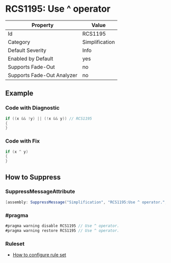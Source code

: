 # RCS1195: Use ^ operator

Property | Value
--- | ---
Id|RCS1195
Category|Simplification
Default Severity|Info
Enabled by Default|yes
Supports Fade\-Out|no
Supports Fade\-Out Analyzer|no

## Example

### Code with Diagnostic

```csharp
if ((x && !y) || (!x && y)) // RCS1195
{
}
```

### Code with Fix

```csharp
if (x ^ y)
{
}
```

## How to Suppress

### SuppressMessageAttribute

```csharp
[assembly: SuppressMessage("Simplification", "RCS1195:Use ^ operator.", Justification = "<Pending>")]
```

### \#pragma

```csharp
#pragma warning disable RCS1195 // Use ^ operator.
#pragma warning restore RCS1195 // Use ^ operator.
```

### Ruleset

* [How to configure rule set](../HowToConfigureAnalyzers.md)
